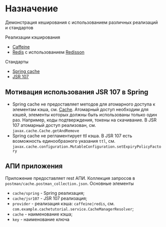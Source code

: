# Назначение
Демонстрация кеширования с использованием различных реализаций и стандартов

Реализации кэширования
* [Caffeine](https://github.com/ben-manes/caffeine)
* [Redis](https://redis.io/) с использованием [Redisson](https://redisson.org/)

Стандарты
* [Spring cache](https://docs.spring.io/spring-framework/docs/3.2.x/spring-framework-reference/html/cache.html)
* [JSR 107](https://www.javadoc.io/doc/javax.cache/cache-api/1.0.0/javax/cache/package-summary.html)

## Мотивация использования JSR 107 в Spring
* Spring cache не предоставляет методов для атомарного доступа к элементам кэша, см. [Cache](org.springframework.cache.Cache).
Атомарный доступ необходим для кэшей, элементы которых должны быть использованы только один раз. Например, коды подтверждения, токены на скачивание.
В JSR 107 атомарный доступ реализован, см. `javax.cache.Cache.getAndRemove`
* Spring cache не регламентирует ttl кэша. В JSR 107 есть возможность единообразного указания `ttl`, см. `javax.cache.configuration.MutableConfiguration.setExpiryPolicyFactory`

## АПИ приложения
Приложение предоставляет rest АПИ. 
Коллекция запросов в `postman/cache.postman_collection.json`.
Основные элементы
* `cache/spring` - Spring реализация;
* `cache/jsr107` - JSR 107 реализация;
* `provider` - реализация кэша: `caffeine|redis`, см. `com.example.cachetutorial.service.CacheManagerResolver`;
* `cache` - наименование кэша;
* `key` - наименование ключа
